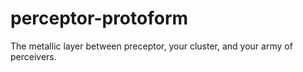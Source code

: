 # perceptor-protoform
The metallic layer between preceptor, your cluster, and your army of perceivers.
